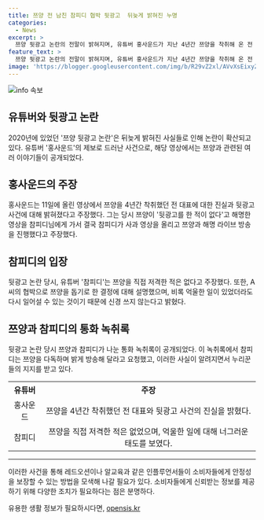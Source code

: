```yaml
---
title: 쯔양 전 남친 참피디 협박 뒷광고  뒤늦게 밝혀진 누명
categories:
  - News
excerpt: >
  쯔양 뒷광고 논란의 전말이 밝혀지며, 유튜버 홍사운드가 지난 4년간 쯔양을 착취해 온 전 대표에 대한 고발 영상을 게시했다. 그는 참피디와 쯔양을 둘러싼 논란의 진실을 밝히고, 참피디가 쯔양을 직접 저격한 적은 없다고 주장했다. 뒤늦게 공개된 통화 녹취록에서 참피디와 쯔양의 대화를 통해 참피디의 억울함이 드러나자 누리꾼들은 참피디에게 후원과 응원의 목소리를 보내고 있다. 홍사운드는 이 비화를 통해 사람들에게 참피디의 진심을 전하며, 논란의 진실을 밝히고자 노력하고 있다.
feature_text: >
  쯔양 뒷광고 논란의 전말이 밝혀지며, 유튜버 홍사운드가 지난 4년간 쯔양을 착취해 온 전 대표에 대한 고발 영상을 게시했다. 그는 참피디와 쯔양을 둘러싼 논란의 진실을 밝히고, 참피디가 쯔양을 직접 저격한 적은 없다고 주장했다. 뒤늦게 공개된 통화 녹취록에서 참피디와 쯔양의 대화를 통해 참피디의 억울함이 드러나자 누리꾼들은 참피디에게 후원과 응원의 목소리를 보내고 있다. 홍사운드는 이 비화를 통해 사람들에게 참피디의 진심을 전하며, 논란의 진실을 밝히고자 노력하고 있다.
image: 'https://blogger.googleusercontent.com/img/b/R29vZ2xl/AVvXsEixyZcFfHzMRdzZMjFBmAUKJYCLCGyLL1o632UiGVXcaFdKo_bkvkuCioo0uUKlGfBVcT3P84aROyZIXSBEx3Aw5nCQ3pTgDom1WDC4m8eifvWiAmWEEVb4x6G_l8C0QH225ldMjyaFvpxGEBGNO37VmDTDMHGhJPq73UglMfDca1-0aw/s1600/blogspot.png'
---
```


<p><img src="https://blogger.googleusercontent.com/img/b/R29vZ2xl/AVvXsEixyZcFfHzMRdzZMjFBmAUKJYCLCGyLL1o632UiGVXcaFdKo_bkvkuCioo0uUKlGfBVcT3P84aROyZIXSBEx3Aw5nCQ3pTgDom1WDC4m8eifvWiAmWEEVb4x6G_l8C0QH225ldMjyaFvpxGEBGNO37VmDTDMHGhJPq73UglMfDca1-0aw/s1600/blogspot.png" alt="info 속보" /></p>

<h2 data-ke-size="size26">유튜버와 뒷광고 논란</h2>

<p data-ke-size="size16">2020년에 있었던 '쯔양 뒷광고 논란'은 뒤늦게 밝혀진 사실들로 인해 논란이 확산되고 있다. 유튜버 '홍사운드'의 제보로 드러난 사건으로, 해당 영상에서는 쯔양과 관련된 여러 이야기들이 공개되었다.</p>

<h2 data-ke-size="size24">홍사운드의 주장</h2>

<p data-ke-size="size16">홍사운드는 11일에 올린 영상에서 쯔양을 4년간 착취했던 전 대표에 대한 진실과 뒷광고 사건에 대해 밝혀졌다고 주장했다. 그는 당시 쯔양이 '뒷광고를 한 적이 없다'고 해명한 영상을 참피디님에게 가서 결국 참피디가 사과 영상을 올리고 쯔양과 해명 라이브 방송을 진행했다고 주장했다.</p>

<h2 data-ke-size="size24">참피디의 입장</h2>

<p data-ke-size="size16">뒷광고 논란 당시, 유튜버 '참피디'는 쯔양을 직접 저격한 적은 없다고 주장했다. 또한, A씨의 협박으로 쯔양을 돕기로 한 결정에 대해 설명했으며, 비록 억울한 일이 있었더라도 다시 일어설 수 있는 것이기 때문에 신경 쓰지 않는다고 밝혔다.</p>

<h2 data-ke-size="size24">쯔양과 참피디의 통화 녹취록</h2>

<p data-ke-size="size16">뒷광고 논란 당시 쯔양과 참피디가 나눈 통화 녹취록이 공개되었다. 이 녹취록에서 참피디는 쯔양을 다독하며 밝게 방송해 달라고 요청했고, 이러한 사실이 알려지면서 누리꾼들의 지지를 받고 있다.</p>

<table>
    <tr>
        <th style="text-align: center;">유튜버</th>
        <th style="text-align: center;">주장</th>
    </tr>
    <tr>
        <td style="text-align: center;">홍사운드</td>
        <td style="text-align: center;">쯔양을 4년간 착취했던 전 대표와 뒷광고 사건의 진실을 밝혔다.</td>
    </tr>
    <tr>
        <td style="text-align: center;">참피디</td>
        <td style="text-align: center;">쯔양을 직접 저격한 적은 없었으며, 억울한 일에 대해 너그러운 태도를 보였다.</td>
    </tr>
</table>

<hr>

<p data-ke-size="size16">이러한 사건을 통해 레드오션이나 알교육과 같은 인플루언서들이 소비자들에게 안정성을 보장할 수 있는 방법을 모색해 나갈 필요가 있다. 소비자들에게 신뢰받는 정보를 제공하기 위해 다양한 조치가 필요하다는 점은 분명하다.</p>
유용한 생활 정보가 필요하시다면, <a href="https://opensis.kr" rel="dofollow">opensis.kr</a>


